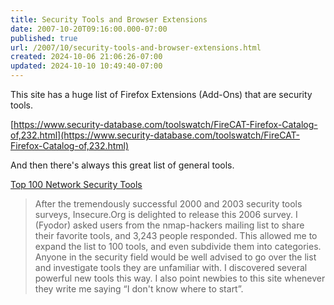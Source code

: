 ```yaml
---
title: Security Tools and Browser Extensions
date: 2007-10-20T09:16:00.000-07:00
published: true
url: /2007/10/security-tools-and-browser-extensions.html
created: 2024-10-06 21:06:26-07:00
updated: 2024-10-10 10:49:40-07:00
---
```


This site has a huge list of Firefox Extensions (Add-Ons) that are security tools.  
  
[https://www.security-database.com/toolswatch/FireCAT-Firefox-Catalog-of,232.html](https://www.security-database.com/toolswatch/FireCAT-Firefox-Catalog-of,232.html)  
  
And then there's always this great list of general tools.  
  
[Top 100 Network Security Tools](https://sectools.org/)  

> After the tremendously successful 2000 and 2003 security tools surveys, Insecure.Org is delighted to release this 2006 survey. I (Fyodor) asked users from the nmap-hackers mailing list to share their favorite tools, and 3,243 people responded. This allowed me to expand the list to 100 tools, and even subdivide them into categories. Anyone in the security field would be well advised to go over the list and investigate tools they are unfamiliar with. I discovered several powerful new tools this way. I also point newbies to this site whenever they write me saying “I don't know where to start”.